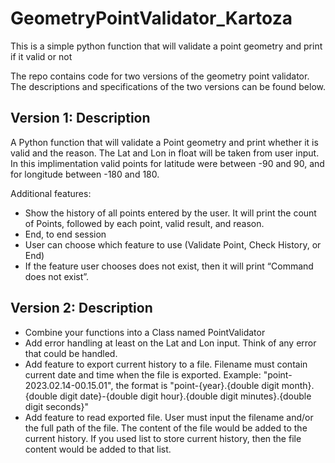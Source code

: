 # GeometryPointValidator_Kartoza
This is a simple python function that will validate a point geometry and print if it valid or not

The repo contains code for two versions of the geometry point validator. The descriptions and specifications of the two versions can be found below.

## Version 1: Description
A Python function that will validate a Point geometry and print whether it is valid and the reason.
The Lat and Lon in float will be taken from user input.
In this implimentation valid points for latitude were between -90 and 90, and for longitude between -180 and 180.

Additional features:
- Show the history of all points entered by the user. It will print the count of Points, followed by each point, valid result, and reason.
- End, to end session
- User can choose which feature to use (Validate Point, Check History, or End)
- If the feature user chooses does not exist, then it will print “Command does not exist”.

## Version 2: Description
- Combine your functions into a Class named PointValidator
- Add error handling at least on the Lat and Lon input. Think of any error that could be handled.
- Add feature to export current history to a file. Filename must contain current date and time when the file is exported. Example: "point-2023.02.14-00.15.01", the format is "point-{year}.{double digit month}.{double digit date}-{double digit hour}.{double digit minutes}.{double digit seconds}"
- Add feature to read exported file. User must input the filename and/or the full path of the file. The content of the file would be added to the current history. If you used list to store current history, then the file content would be added to that list.
